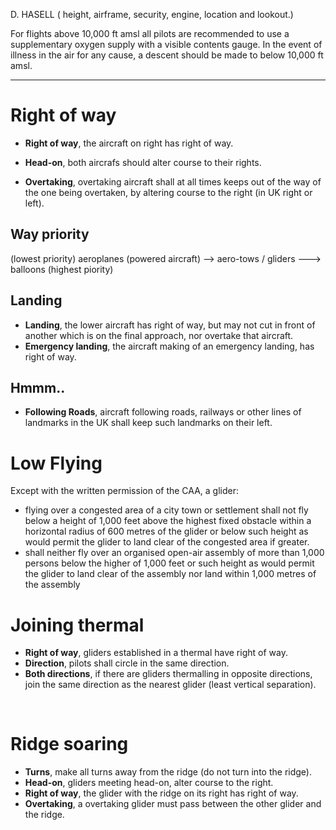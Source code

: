 D.	HASELL ( height, airframe, security, engine, location and lookout.) 

For flights above 10,000 ft amsl all pilots are recommended to use a supplementary oxygen supply with a visible contents gauge. In the event of illness in the air for any cause, a descent should be made to below 10,000 ft amsl.


----

# Right of way

- **Right of way**, the aircraft on right has right of way.

- **Head-on**, both aircrafs should alter course to their rights.

- **Overtaking**, overtaking aircraft shall at all times keeps out of the way of the one being overtaken, by altering course to the right (in UK right or left).


## Way priority

(lowest priority) aeroplanes (powered aircraft) --> aero-tows / gliders ---> balloons (highest piority)


## Landing

- **Landing**, the lower aircraft has right of way, but may not cut in front of another which is on the final approach, nor overtake that aircraft. 
- **Emergency landing**, the aircraft making of an emergency landing, has right of way.


## Hmmm..

- **Following Roads**, aircraft following roads, railways or other lines of landmarks in the UK shall keep such landmarks on their left.

# Low Flying

Except with the written permission of the CAA, a glider:
- flying over a congested area of a city town or settlement shall not fly below a height of 1,000 feet above the highest fixed obstacle within a horizontal radius of 600 metres of the glider or below such height as would permit the glider to land clear of the congested area if greater. 
- shall neither fly over an organised open-air assembly of more than 1,000 persons below the higher of 1,000 feet or such height as would permit the glider to land clear of the assembly nor land within 1,000 metres of the assembly

# Joining thermal

- **Right of way**, gliders established in a thermal have right of way.
- **Direction**, pilots shall circle in the same direction.
- **Both directions**, if there are gliders thermalling in opposite directions, 
join the same direction as the nearest glider (least vertical separation).

<br/>

# Ridge soaring

- **Turns**, make all turns away from the ridge (do not turn into the ridge).
- **Head-on**, gliders meeting head-on, alter course to the right.
- **Right of way**, the glider with the ridge on its right has right of way.
- **Overtaking**, a overtaking glider must pass between the other glider and the ridge.




